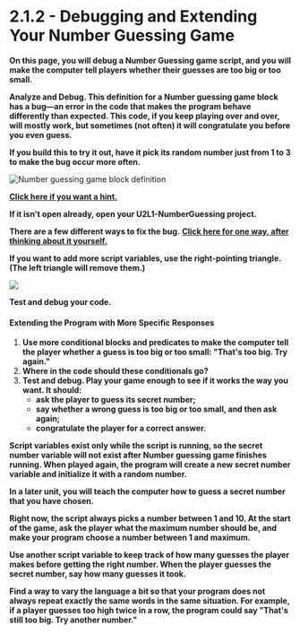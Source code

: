 # 2.1.2 - Debugging and Extending Your Number Guessing Game

**On this page, you will debug a Number Guessing game script, and you will make the computer tell players whether their guesses are too big or too small.**

**Analyze and Debug. This definition for a Number guessing game block has a bug—an error in the code that makes the program behave differently than expected. This code, if you keep playing over and over, will mostly work, but sometimes \(not often\) it will congratulate you before you even guess.** 

**If you build this to try it out, have it pick its random number just from 1 to 3 to make the bug occur more often.**

![Number guessing game block definition](https://lh5.googleusercontent.com/XspwarXm5WQQTI9n2sCB15U3i9cDG-Dsxi389x9dVubYa6Bo7FXlQun3I9Y3UVCkaXBsqfyuCtPMc7wqVGg91aARryrnEI9agI2u8ifJpKDtgTK_-dglvo7KKnnhNCn1Bkwrgm0)

[**Click here if you want a hint.**](http://bjc.edc.org/bjc-r/cur/programming/2-complexity/1-variables-games/2-debugging-extending.html?topic=nyc_bjc%2F2-conditionals-abstraction.topic&course=bjc4nyc.html&novideo&noassignment#hint-1)

**If it isn't open already, open your U2L1-NumberGuessing project.**

**There are a few different ways to fix the bug.** [**Click here for one way, after thinking about it yourself.**](http://bjc.edc.org/bjc-r/cur/programming/2-complexity/1-variables-games/2-debugging-extending.html?topic=nyc_bjc%2F2-conditionals-abstraction.topic&course=bjc4nyc.html&novideo&noassignment#hint-2)

**If you want to add more script variables, use the right-pointing triangle. \(The left triangle will remove them.\)**

![](https://lh5.googleusercontent.com/9D3aO2krNScvhyWjTZHbmcmJV8ByH0e31gf7OpL-S98OLJrLvvSTW1sKy6lIlWUgFdXmf4AomCJ27g-XLgx-mm5-s9l2a6EaMjg09tjC9z7rIwH355IWg78PNha-FiS9y6P3Mp0)

**Test and debug your code.**

#### **Extending the Program with More Specific Responses**

1. **Use more conditional blocks and predicates to make the computer tell the player whether a guess is too big or too small: "That's too big. Try again."** 
2. **Where in the code should these conditionals go?**
3. **Test and debug. Play your game enough to see if it works the way you want. It should:**
   * **ask the player to guess its secret number;**
   * **say whether a wrong guess is too big or too small, and then ask again;**
   * **congratulate the player for a correct answer.**

**Script variables exist only while the script is running, so the secret number variable will not exist after Number guessing game finishes running. When played again, the program will create a new secret number variable and initialize it with a random number.**  


**In a later unit, you will teach the computer how to guess a secret number that you have chosen.**

**Right now, the script always picks a number between 1 and 10. At the start of the game, ask the player what the maximum number should be, and make your program choose a number between 1 and maximum.**

**Use another script variable to keep track of how many guesses the player makes before getting the right number. When the player guesses the secret number, say how many guesses it took.**

**Find a way to vary the language a bit so that your program does not always repeat exactly the same words in the same situation. For example, if a player guesses too high twice in a row, the program could say "That's still too big. Try another number."**  



